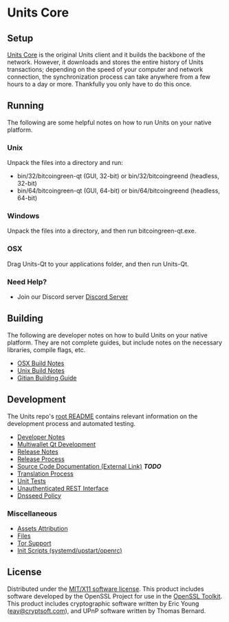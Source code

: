 Units Core
=====================

Setup
---------------------
[Units Core](http://savebitcoin.io) is the original Units client and it builds the backbone of the network. However, it downloads and stores the entire history of Units transactions; depending on the speed of your computer and network connection, the synchronization process can take anywhere from a few hours to a day or more. Thankfully you only have to do this once.

Running
---------------------
The following are some helpful notes on how to run Units on your native platform.

### Unix

Unpack the files into a directory and run:

- bin/32/bitcoingreen-qt (GUI, 32-bit) or bin/32/bitcoingreend (headless, 32-bit)
- bin/64/bitcoingreen-qt (GUI, 64-bit) or bin/64/bitcoingreend (headless, 64-bit)

### Windows

Unpack the files into a directory, and then run bitcoingreen-qt.exe.

### OSX

Drag Units-Qt to your applications folder, and then run Units-Qt.

### Need Help?

* Join our Discord server [Discord Server](https://discord.savebitcoin.io)

Building
---------------------
The following are developer notes on how to build Units on your native platform. They are not complete guides, but include notes on the necessary libraries, compile flags, etc.

- [OSX Build Notes](build-osx.md)
- [Unix Build Notes](build-unix.md)
- [Gitian Building Guide](gitian-building.md)

Development
---------------------
The Units repo's [root README](https://github.com/bitcoingreen/bitcoingreen/blob/master/README.md) contains relevant information on the development process and automated testing.

- [Developer Notes](developer-notes.md)
- [Multiwallet Qt Development](multiwallet-qt.md)
- [Release Notes](release-notes.md)
- [Release Process](release-process.md)
- [Source Code Documentation (External Link)](https://dev.visucore.com/bitcoin/doxygen/) ***TODO***
- [Translation Process](translation_process.md)
- [Unit Tests](unit-tests.md)
- [Unauthenticated REST Interface](REST-interface.md)
- [Dnsseed Policy](dnsseed-policy.md)

### Miscellaneous
- [Assets Attribution](assets-attribution.md)
- [Files](files.md)
- [Tor Support](tor.md)
- [Init Scripts (systemd/upstart/openrc)](init.md)

License
---------------------
Distributed under the [MIT/X11 software license](http://www.opensource.org/licenses/mit-license.php).
This product includes software developed by the OpenSSL Project for use in the [OpenSSL Toolkit](https://www.openssl.org/). This product includes
cryptographic software written by Eric Young ([eay@cryptsoft.com](mailto:eay@cryptsoft.com)), and UPnP software written by Thomas Bernard.
